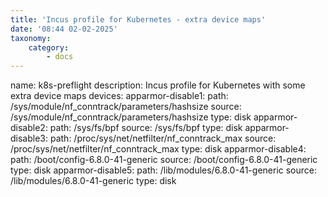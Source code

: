 ```yaml
---
title: 'Incus profile for Kubernetes - extra device maps'
date: '08:44 02-02-2025'
taxonomy:
    category:
        - docs
---
```


name: k8s-preflight
description: Incus profile for Kubernetes with some extra device maps
devices:
  apparmor-disable1:
    path: /sys/module/nf_conntrack/parameters/hashsize
    source: /sys/module/nf_conntrack/parameters/hashsize
    type: disk
  apparmor-disable2:
    path: /sys/fs/bpf
    source: /sys/fs/bpf
    type: disk
  apparmor-disable3:
    path: /proc/sys/net/netfilter/nf_conntrack_max
    source: /proc/sys/net/netfilter/nf_conntrack_max
    type: disk
  apparmor-disable4:
    path: /boot/config-6.8.0-41-generic
    source: /boot/config-6.8.0-41-generic
    type: disk
  apparmor-disable5:
    path: /lib/modules/6.8.0-41-generic
    source: /lib/modules/6.8.0-41-generic
    type: disk
